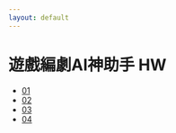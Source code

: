 ```yaml
---
layout: default
---
```


# 遊戲編劇AI神助手 HW

* [01](./01/README)
* [02](./02/README)
* [03](./03/README)
* [04](./04/README)